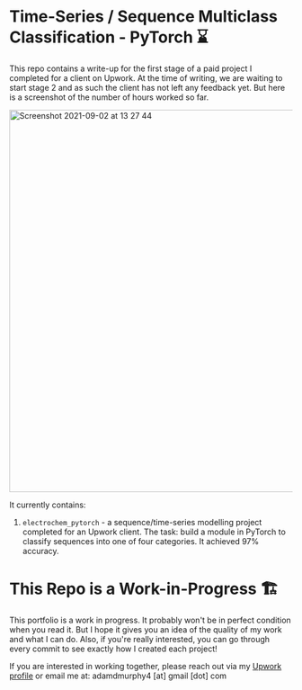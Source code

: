 # Time-Series / Sequence Multiclass Classification - PyTorch ⌛

This repo contains a write-up for the first stage of a paid project I completed for a client on Upwork. At the time of writing, we are waiting to start stage 2 and as such the client has not left any feedback yet. But here is a screenshot of the number of hours worked so far.

<img width="680" alt="Screenshot 2021-09-02 at 13 27 44" src="https://user-images.githubusercontent.com/51246969/131835884-04a1f1f5-74c5-4eb2-b968-6321a72c83ea.png">

It currently contains:
1. `electrochem_pytorch` - a sequence/time-series modelling project completed for an Upwork client. The task: build a module in PyTorch to classify sequences into one of four categories. It achieved 97% accuracy. 

# This Repo is a Work-in-Progress 🏗

This portfolio is a work in progress. It probably won't be in perfect condition when you read it. But I hope it gives you an idea of the quality of my work and what I can do. Also, if you're really interested, you can go through every commit to see exactly how I created each project!

If you are interested in working together, please reach out via my [Upwork profile](https://www.upwork.com/freelancers/~01153ca9fd0099730e) or email me at: adamdmurphy4 [at] gmail [dot] com
